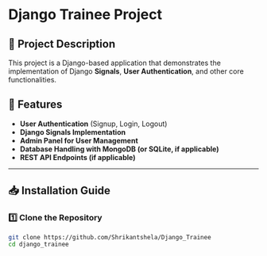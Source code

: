 # Django Trainee Project

## 📌 Project Description
This project is a Django-based application that demonstrates the implementation of Django **Signals**, **User Authentication**, and other core functionalities.

## 🚀 Features
- **User Authentication** (Signup, Login, Logout)
- **Django Signals Implementation**
- **Admin Panel for User Management**
- **Database Handling with MongoDB (or SQLite, if applicable)**
- **REST API Endpoints (if applicable)**

---

## 📥 Installation Guide

### 1️⃣ Clone the Repository
```sh
git clone https://github.com/Shrikantshela/Django_Trainee
cd django_trainee
